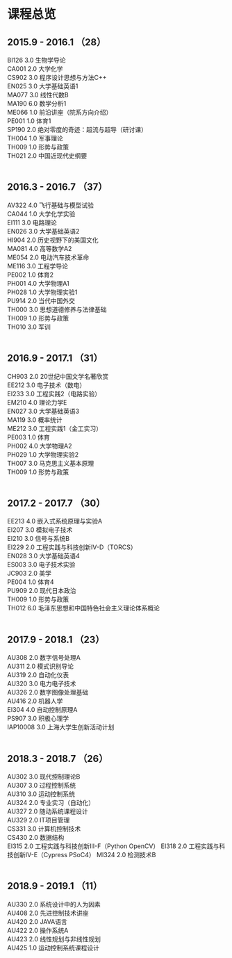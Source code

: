 # 课程总览
## 2015.9 - 2016.1 （28）
BI126 3.0 生物学导论  
CA001 2.0 大学化学  
CS902 3.0 程序设计思想与方法C++  
EN025 3.0 大学基础英语1  
MA077 3.0 线性代数B  
MA190 6.0 数学分析1  
ME066 1.0 前沿讲座（院系方向介绍）  
PE001 1.0 体育1  
SP190 2.0 绝对零度的奇迹：超流与超导（研讨课）  
TH004 1.0 军事理论  
TH009 1.0 形势与政策  
TH021 2.0 中国近现代史纲要  
&nbsp;
&nbsp;
## 2016.3 - 2016.7 （37）
AV322 4.0 飞行基础与模型试验  
CA044 1.0 大学化学实验  
EI111 3.0 电路理论  
EN026 3.0 大学基础英语2  
HI904 2.0 历史视野下的美国文化  
MA081 4.0 高等数学A2  
ME054 2.0 电动汽车技术革命  
ME116 3.0 工程学导论  
PE002 1.0 体育2  
PH001 4.0 大学物理A1  
PH028 1.0 大学物理实验1  
PU914 2.0 当代中国外交  
TH000 3.0 思想道德修养与法律基础  
TH009 1.0 形势与政策  
TH010 3.0 军训  
&nbsp;
&nbsp;
## 2016.9 - 2017.1 （31）
CH903 2.0 20世纪中国文学名著欣赏  
EE212 3.0 电子技术（数电）  
EI233 3.0 工程实践2（电路实验）  
EM210 4.0 理论力学E  
EN027 3.0 大学基础英语3  
MA119 3.0 概率统计  
ME212 3.0 工程实践1（金工实习）  
PE003 1.0 体育  
PH002 4.0 大学物理A2  
PH029 1.0 大学物理实验2  
TH007 3.0 马克思主义基本原理  
TH009 1.0 形势与政策  
&nbsp;
&nbsp;
## 2017.2 - 2017.7 （30）
EE213 4.0 嵌入式系统原理与实验A  
EI207 3.0 模拟电子技术  
EI210 3.0 信号与系统B  
EI229 2.0 工程实践与科技创新IV-D（TORCS）  
EN028 3.0 大学基础英语4  
ES003 3.0 电子技术实验  
JC903 2.0 美学  
PE004 1.0 体育4  
PU909 2.0 现代日本政治  
TH009 1.0 形势与政策  
TH012 6.0 毛泽东思想和中国特色社会主义理论体系概论  
&nbsp;
&nbsp;
## 2017.9 - 2018.1 （23）
AU308 2.0 数字信号处理A  
AU311 2.0 模式识别导论  
AU319 2.0 自动化仪表  
AU320 3.0 电力电子技术  
AU326 2.0 数字图像处理基础  
AU416 2.0 机器人学  
EI304 4.0 自动控制原理A  
PS907 3.0 积极心理学  
IAP10008 3.0 上海大学生创新活动计划  
&nbsp;
&nbsp;
## 2018.3 - 2018.7 （26）
AU302 3.0 现代控制理论B  
AU307 3.0 过程控制系统  
AU310 3.0 运动控制系统  
AU324 2.0 专业实习（自动化）  
AU327 2.0 随动系统课程设计  
AU329 2.0 IT项目管理  
CS331 3.0 计算机控制技术  
CS430 2.0 数据结构  
EI315 2.0 工程实践与科技创新III-F（Python OpenCV）
EI318 2.0 工程实践与科技创新IV-E（Cypress PSoC4）
MI324 2.0 检测技术B  
&nbsp;
&nbsp;
## 2018.9 - 2019.1 （11）
AU330 2.0 系统设计中的人为因素  
AU408 2.0 先进控制技术讲座  
AU420 2.0 JAVA语言  
AU422 2.0 操作系统A  
AU423 2.0 线性规划与非线性规划  
AU425 1.0 运动控制系统课程设计


